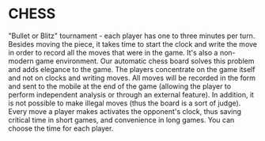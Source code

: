 # CHESS

"Bullet or Blitz" tournament - each player has one to three minutes per turn. 
Besides moving the piece, it takes time to start the clock and write the move
in order to record all the moves that were in the game. It's also a non-modern game environment.
Our automatic chess board solves this problem and adds elegance to the game. 
The players concentrate on the game itself and not on clocks and writing moves.
All moves will be recorded in the form and sent to the mobile at the end of the game
(allowing the player to perform independent analysis or through an external feature).
In addition, it is not possible to make illegal moves (thus the board is a sort of judge).
Every move a player makes activates the opponent's clock, thus saving critical time in short games, 
and convenience in long games.
You can choose the time for each player.
